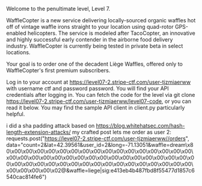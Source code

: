 Welcome to the penultimate level, Level 7.

WaffleCopter is a new service delivering locally-sourced organic waffles hot off of vintage waffle irons straight to your location using quad-rotor GPS-enabled helicopters. The service is modeled after TacoCopter, an innovative and highly successful early contender in the airborne food delivery industry. WaffleCopter is currently being tested in private beta in select locations.

Your goal is to order one of the decadent Liège Waffles, offered only to WaffleCopter's first premium subscribers.

Log in to your account at https://level07-2.stripe-ctf.com/user-tjzmiaerww with username ctf and password password. You will find your API credentials after logging in. You can fetch the code for the level via
git clone https://level07-2.stripe-ctf.com/user-tjzmiaerww/level07-code, or you can read it below. You may find the sample API client in client.py particularly helpful. 

i did a sha padding attack based on https://blog.whitehatsec.com/hash-length-extension-attacks/ my crafted post lets me order as user 2: requests.post("https://level07-2.stripe-ctf.com/user-tjzmiaerww//orders", data="count=2&lat=42.39561&user_id=2&long=-71.13051&waffle=dream\x80\x00\x00\x00\x00\x00\x00\x00\x00\x00\x00\x00\x00\x00\x00\x00\x00\x00\x00\x00\x00\x00\x00\x00\x00\x00\x00\x00\x00\x00\x00\x00\x00\x00\x00\x00\x00\x00\x00\x00\x00\x00\x00\x00\x00\x00\x00\x00\x00\x00\x00\x00\x00\x00\x02@&waffle=liege|sig:e413eb4b487fbd8f55477d1857c6540cac814fe6")
